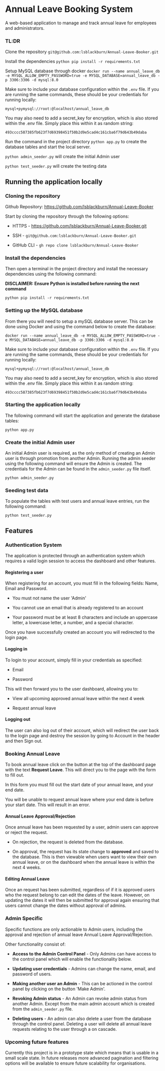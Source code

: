 # Annual Leave Booking System

A web-based application to manage and track annual leave for employees and administrators.

### TL:DR

Clone the repository `git@github.com:lsblackburn/Annual-Leave-Booker.git`

Install the dependencies `python pip install -r requirements.txt`

Setup MySQL database through docker ```docker run --name annual_leave_db -e MYSQL_ALLOW_EMPTY_PASSWORD=true -e MYSQL_DATABASE=annual_leave_db -p 3306:3306 -d mysql:8.0```

Make sure to include your database configuration within the `.env` file. If you are running the same commands, these should be your credentials for running locally:

`mysql+pymysql://root:@localhost/annual_leave_db`

You may also need to add a secret_key for encryption, which is also stored within the .env file. Simply place this within it as random string:

`493cccc587385fb623f7d69398451f50b2d9e5cad4c161cba6f79d643b49daba`

Run the command in the project directory `python app.py` to create the database tables and start the local server.

`python admin_seeder.py` will create the initial Admin user

`python test_seeder.py` will create the testing data

## Running the application locally

### Cloning the repository

Github Repository: https://github.com/lsblackburn/Annual-Leave-Booker

Start  by cloning the repository through the following options:

- HTTPS - https://github.com/lsblackburn/Annual-Leave-Booker.git

- SSH - `git@github.com:lsblackburn/Annual-Leave-Booker.git`

- GitHub CLI - `gh repo clone lsblackburn/Annual-Leave-Booker`

### Install the dependencies

Then open a terminal in the project directory and install the necessary dependencies using the following command:

**DISCLAIMER: Ensure Python is installed before running the next command**

`python pip install -r requirements.txt`

### Setting up the MySQL database

From there you will need to setup a mySQL database server. This can be done using Docker and using the command below to create the database:

```docker run --name annual_leave_db -e MYSQL_ALLOW_EMPTY_PASSWORD=true -e MYSQL_DATABASE=annual_leave_db -p 3306:3306 -d mysql:8.0```

Make sure to include your database configuration within the `.env` file. If you are running the same commands, these should be your credentials for running locally:

`mysql+pymysql://root:@localhost/annual_leave_db`

You may also need to add a secret_key for encryption, which is also stored within the .env file. Simply place this within it as random string:

`493cccc587385fb623f7d69398451f50b2d9e5cad4c161cba6f79d643b49daba`

### Starting the application locally

The following command will start the application and generate the database tables:

`python app.py`

### Create the initial Admin user

An initial Admin user is required, as the only method of creating an Admin user is through promotion from another Admin. Running the admin seeder using the following command will ensure the Admin is created. The credentials for the Admin can be found in the `admin_seeder.py` file itself.

`python admin_seeder.py`

### Seeding test data

To populate the tables with test users and annual leave entries, run the following command:

`python test_seeder.py`

## Features

### Authentication System

The application is protected through an authentication system which requires a valid login session to access the dashboard and other features.

#### **Registering a user**

When registering for an account, you must fill in the following fields: Name, Email and Password.

- You must not name the user 'Admin'

- You cannot use an email that is already registered to an account

- Your password must be at least 8 characters and include an uppercase letter, a lowercase letter, a number, and a special character.

Once you have successfully created an account you will redirected to the login page.

#### **Logging in**

To login to your account, simply fill in your credentials as specified:

- Email

- Password

This will then forward you to the user dashboard, allowing you to:

- View all upcoming approved annual leave within the next 4 week

- Request annual leave

#### Logging out

The user can also log out of their account, which will redirect the user back to the login page and destroy the session by going to Account in the header and then Sign out.

### Booking Annual Leave

To book annual leave click on the button at the top of the dashboard page with the text **Request Leave**. This will direct you to the page with the form to fill out.

In this form you must fill out the start date of your annual leave, and your end date.

You will be unable to request annual leave where your end date is before your start date. This will result in an error.

#### **Annual Leave Approval/Rejection**

Once annual leave has been requested by a user, admin users can approve or reject the request.

- On rejection, the request is deleted from the database.

- On approval, the request has its state change to **approved** and saved to the database. This is then viewable when users want to view their own annual leave, or on the dashboard when the annual leave is within the next 4 weeks.

#### **Editing Annual Leave**

Once an request has been submitted, regardless of if it is approved users who the request belong to can edit the dates of the leave. However, on updating the dates it will then be submitted for approval again ensuring that users cannot change the dates without approval of admins.

### Admin Specific

Specific functions are only actionable to Admin users, including the approval and rejection of annual leave Annual Leave Approval/Rejection.

Other functionality consist of:

- **Access to the Admin Control Panel** - Only Admins can have access to the control panel which will enable the functionality below.

- **Updating user credentials** - Admins can change the name, email, and password of users.

- **Making another user an Admin** - This can be actioned in the control panel by clicking on the button 'Make Admin'.

- **Revoking Admin status** - An Admin can revoke admin status from another Admin. Except from the main admin account which is created from the `admin_seeder.py` file.

- **Deleting users** - An admin can also delete a user from the database through the control panel. Deleting a user will delete all annual leave requests relating to the user through a on cascade.

### Upcoming future features

Currently this project is in a prototype state which means that is usable in a small scale state. In future releases more advanced pagination and filtering options will be available to ensure future scalability for organisations.